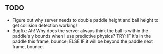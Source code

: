 ## TODO
* Figure out why server needs to double paddle height and ball height to get collision detection working!
* Bugfix: Ah! Why does the server always think the ball is within the paddle's y bounds when I use predictive physics? TRY: IF it's in the paddle this frame, bounce; ELSE IF it will be beyond the paddle next frame, bounce.
